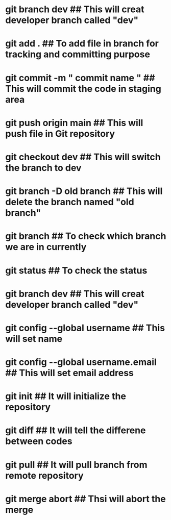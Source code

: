 # git branch dev                      ## This will creat developer branch called "dev"
# git add .                           ## To add file in branch for tracking and committing purpose
# git commit -m " commit name "       ## This will commit the code in staging area
# git push origin main                ## This will push file in Git repository 
# git checkout dev                    ## This will switch the branch to dev
# git branch -D old branch            ## This will delete the branch named "old branch"
# git branch                          ## To check which branch we are in currently
# git status                          ## To check the status 
# git branch dev                      ## This will creat developer branch called "dev"
# git config --global username        ## This will set name  
# git config --global username.email  ## This will set email address
# git init                            ## It will initialize the repository
# git diff                            ## It will tell the differene between codes
# git pull                            ## It will pull branch from remote repository  
# git merge abort                     ## Thsi will abort the merge  